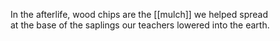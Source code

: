 In the afterlife, wood chips are the [[mulch]] we helped spread  
at the base of the saplings our teachers lowered into the earth.  